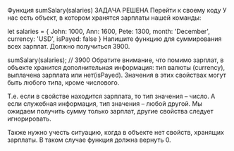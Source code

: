 Функция sumSalary(salaries)
ЗАДАЧА РЕШЕНА
Перейти к своему коду
У нас есть объект, в котором хранятся зарплаты нашей команды:

let salaries = {
  John: 1000,
  Ann: 1600,
  Pete: 1300,
  month: 'December',
  currency: 'USD',
  isPayed: false
}
Напишите функцию для суммирования всех зарплат. Должно получиться 3900.

sumSalary(salaries); // 3900
Обратите внимание, что помимо зарплат, в объекте хранится дополнительная информация: тип валюты
 (currency), выплачена зарплата или нет(isPayed). Значения в этих свойствах могут быть любого типа,
  кроме числового.

Т.е. если в свойстве находится зарплата, то тип значения – число. А если служебная информация, 
тип значения – любой другой. Мы ожидаем получить сумму только зарплат, другие свойства следует
 игнорировать.

Также нужно учесть ситуацию, когда в объекте нет свойств, хранящих зарплаты. В таком случае функция 
должна вернуть 0.
